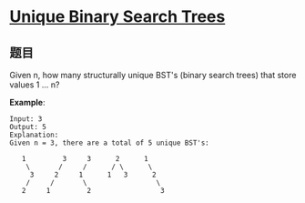 # [Unique Binary Search Trees](https://leetcode-cn.com/problems/unique-binary-search-trees/)

## 题目

Given n, how many structurally unique BST's (binary search trees) that store values 1 ... n?

**Example**:
```
Input: 3
Output: 5
Explanation:
Given n = 3, there are a total of 5 unique BST's:

   1         3     3      2      1
    \       /     /      / \      \
     3     2     1      1   3      2
    /     /       \                 \
   2     1         2                 3
```